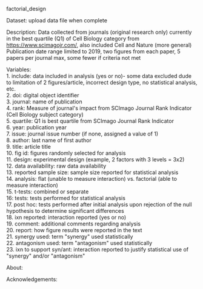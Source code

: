 factorial_design

Dataset:  upload data file when complete

Description: Data collected from journals (original research only) currently in the best quartile (Q1) of Cell Biology category from https://www.scimagojr.com/, also included Cell and Nature (more general)
Publication date range limited to 2019, two figures from each paper, 5 papers per journal max, some fewer if criteria not met

Variables:  
	1. include: data included in analysis (yes or no)- some data excluded dude to limitation of 2 figures/article, incorrect design type, no statistical analysis, etc.    
	2. doi: digital object identifier  
	3. journal: name of publication  
	4. rank: Measure of journal's impact from SCImago Journal Rank Indicator (Cell Biology subject category)  
	5. quartile: Q1 is best quartile from SCImago Journal Rank Indicator  	
	6. year: publication year  
	7. issue: journal issue number (if none, assigned a value of 1)  
	8. author: last name of first author  
	9. title: article title  
	10. fig id: figures randomly selected for analysis  
	11. design: experimental design	(example, 2 factors with 3 levels = 3x2)  
	12. data availability: raw data availability  
	13. reported sample size: sample size reported for statistical analysis  
	14. analysis: flat (unable to measure interaction) vs. factorial (able to measure interaction)  	
	15. t-tests: combined or separate  
	16: tests: tests performed for statistical analysis  
	17. post hoc: tests performed after initial analysis upon rejection of the null hypothesis to determine significant differences   
	18. ixn reported: interaction reported (yes or no)  
	19. comment: additional comments regarding analysis  
	20. report: how figure results were reported in the text  
	21. synergy used: term "synergy" used statistically  
	22. antagonism used: term "antagonism" used statistically  
	23. ixn to support syn/ant: interaction reported to justify statistical use of "synergy" and/or "antagonism"   	


About:

Acknowledgements:
